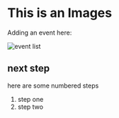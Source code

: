 # This is an Images
Adding an event here:

![event list](https://raw.githubusercontent.com/ll-fellows/ll-docs/master/screenshots/FCPX_Test.png)

## next step

here are some numbered steps

1. step one
2. step two
